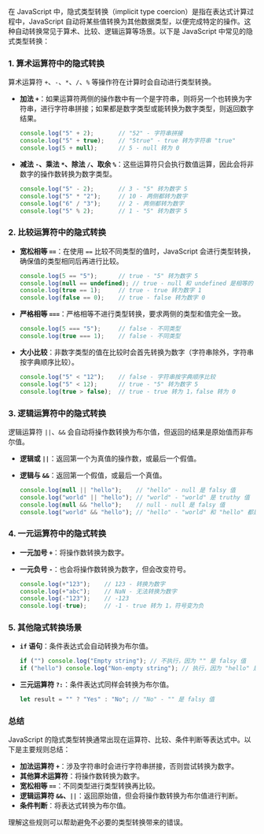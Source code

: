 在 JavaScript 中，隐式类型转换（implicit type coercion）是指在表达式计算过程中，JavaScript 自动将某些值转换为其他数据类型，以便完成特定的操作。这种自动转换常见于算术、比较、逻辑运算等场景。以下是 JavaScript 中常见的隐式类型转换：

### 1. **算术运算符中的隐式转换**
算术运算符 `+`、`-`、`*`、`/`、`%` 等操作符在计算时会自动进行类型转换。

- **加法 `+`**：如果运算符两侧的操作数中有一个是字符串，则将另一个也转换为字符串，进行字符串拼接；如果都是数字类型或能转换为数字类型，则返回数字结果。

  ```javascript
  console.log("5" + 2);       // "52" - 字符串拼接
  console.log("5" + true);    // "5true" - true 转为字符串 "true"
  console.log(5 + null);      // 5 - null 转为 0
  ```

- **减法 `-`、乘法 `*`、除法 `/`、取余 `%`**：这些运算符只会执行数值运算，因此会将非数字的操作数转换为数字类型。

  ```javascript
  console.log("5" - 2);       // 3 - "5" 转为数字 5
  console.log("5" * "2");     // 10 - 两侧都转为数字
  console.log("6" / "3");     // 2 - 两侧都转为数字
  console.log("5" % 2);       // 1 - "5" 转为数字 5
  ```

### 2. **比较运算符中的隐式转换**
- **宽松相等 `==`**：在使用 `==` 比较不同类型的值时，JavaScript 会进行类型转换，确保值的类型相同后再进行比较。

  ```javascript
  console.log(5 == "5");      // true - "5" 转为数字 5
  console.log(null == undefined); // true - null 和 undefined 是相等的
  console.log(true == 1);     // true - true 转为数字 1
  console.log(false == 0);    // true - false 转为数字 0
  ```

- **严格相等 `===`**：严格相等不进行类型转换，要求两侧的类型和值完全一致。

  ```javascript
  console.log(5 === "5");     // false - 不同类型
  console.log(true === 1);    // false - 不同类型
  ```

- **大小比较**：非数字类型的值在比较时会首先转换为数字（字符串除外，字符串按字典顺序比较）。

  ```javascript
  console.log("5" < "12");    // false - 字符串按字典顺序比较
  console.log("5" < 12);      // true - "5" 转为数字 5
  console.log(true > false);  // true - true 转为 1，false 转为 0
  ```

### 3. **逻辑运算符中的隐式转换**
逻辑运算符 `||`、`&&` 会自动将操作数转换为布尔值，但返回的结果是原始值而非布尔值。

- **逻辑或 `||`**：返回第一个为真值的操作数，或最后一个假值。
- **逻辑与 `&&`**：返回第一个假值，或最后一个真值。

  ```javascript
  console.log(null || "hello");    // "hello" - null 是 falsy 值
  console.log("world" || "hello"); // "world" - "world" 是 truthy 值
  console.log(null && "hello");    // null - null 是 falsy 值
  console.log("world" && "hello"); // "hello" - "world" 和 "hello" 都是 truthy
  ```

### 4. **一元运算符中的隐式转换**
- **一元加号 `+`**：将操作数转换为数字。
- **一元负号 `-`**：也会将操作数转换为数字，但会改变符号。

  ```javascript
  console.log(+"123");    // 123 - 转换为数字
  console.log(+"abc");    // NaN - 无法转换为数字
  console.log(-"123");    // -123
  console.log(-true);     // -1 - true 转为 1，符号变为负
  ```

### 5. **其他隐式转换场景**
- **`if` 语句**：条件表达式会自动转换为布尔值。
  
  ```javascript
  if ("") console.log("Empty string"); // 不执行，因为 "" 是 falsy 值
  if ("hello") console.log("Non-empty string"); // 执行，因为 "hello" 是 truthy 值
  ```

- **三元运算符 `?:`**：条件表达式同样会转换为布尔值。
  
  ```javascript
  let result = "" ? "Yes" : "No"; // "No" - "" 是 falsy 值
  ```

### 总结
JavaScript 的隐式类型转换通常出现在运算符、比较、条件判断等表达式中。以下是主要规则总结：

- **加法运算符 `+`**：涉及字符串时会进行字符串拼接，否则尝试转换为数字。
- **其他算术运算符**：将操作数转换为数字。
- **宽松相等 `==`**：不同类型进行类型转换再比较。
- **逻辑运算符 `&&`、`||`**：返回原始值，但会将操作数转换为布尔值进行判断。
- **条件判断**：将表达式转换为布尔值。

理解这些规则可以帮助避免不必要的类型转换带来的错误。